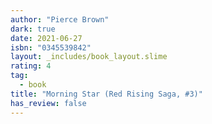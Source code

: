```yaml
---
author: "Pierce Brown"
dark: true
date: 2021-06-27
isbn: "0345539842"
layout: _includes/book_layout.slime
rating: 4
tag:
  - book
title: "Morning Star (Red Rising Saga, #3)"
has_review: false
---
```



